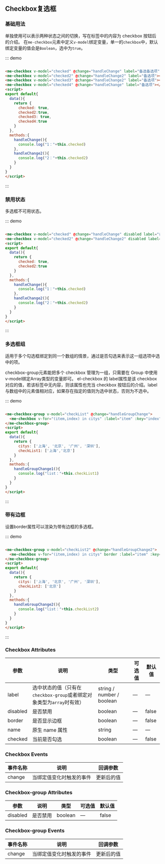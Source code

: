 ##  Checkbox复选框

### 基础用法

单独使用可以表示两种状态之间的切换，写在标签中的内容为 checkbox 按钮后的介绍。
在`me-checkbox`元素中定义`v-model`绑定变量，单一的`checkbox`中，默认绑定变量的值会是`Boolean`，选中为`true`。

<div class="demo-block">
  <me-checkbox v-model="checked" @change="handleChange" label="备选备选项"></me-checkbox>
  <me-checkbox v-model="checked2" @change="handleChange2" label="备选项"></me-checkbox>
  <me-checkbox v-model="checked3" @change="handleChange2" label="备选项"></me-checkbox>
  <me-checkbox v-model="checked4" @change="handleChange" label="备选项"></me-checkbox>
</div>
<script>
  export default {
    data() {
      return {
        checked: true,
        checked2:true,
        checked3: true,
        checked4:true,
        citys: ['上海', '北京', '广州', '深圳'],
        checkList: ['上海', '北京'],
        checkList2: ['北京']
      };
    },
    methods:{
      handleChange(){
        console.log("1："+this.checked)
      },
      handleChange2(){
        console.log("2："+this.checked2)
      },
      handleGroupChange(){
        console.log("list："+this.checkList)
      },
      handleGroupChange2(){
        console.log("list："+this.checkList2)
      }
    }
  };
</script>

::: demo
```html

<me-checkbox v-model="checked" @change="handleChange" label="备选备选项"></me-checkbox>
<me-checkbox v-model="checked2" @change="handleChange2" label="备选项"></me-checkbox>
<me-checkbox v-model="checked3" @change="handleChange2" label="备选项"></me-checkbox>
<me-checkbox v-model="checked4" @change="handleChange" label="备选项"></me-checkbox>
<script>
export default{
  data(){
    return {
      checked: true,
      checked2:true,
      checked3: true,
      checked4:true
    }
  },
  methods:{
    handleChange(){
      console.log("1："+this.checked)
    },
    handleChange2(){
      console.log("2："+this.checked2)
    }
  }
}
</script>
```
:::



### 禁用状态
多选框不可用状态。

<div class="demo-block">
  <me-checkbox v-model="checked" @change="handleChange" disabled label="备选备选项"></me-checkbox>
  <me-checkbox v-model="checked2" @change="handleChange2" disabled label="备选项"></me-checkbox>
</div>

::: demo
```html

<me-checkbox v-model="checked" @change="handleChange" disabled label="备选备选项"></me-checkbox>
<me-checkbox v-model="checked2" @change="handleChange2" disabled label="备选项"></me-checkbox>
<script>
export default{
  data(){
    return {
      checked: true,
      checked2:true
    }
  },
  methods:{
    handleChange(){
      console.log("1："+this.checked)
    },
    handleChange2(){
      console.log("2："+this.checked2)
    }
  }
}
</script>
```
:::


### 多选框组
适用于多个勾选框绑定到同一个数组的情景，通过是否勾选来表示这一组选项中选中的项。

checkbox-group元素能把多个 checkbox 管理为一组，只需要在 Group 中使用v-model绑定Array类型的变量即可。 el-checkbox 的 label属性是该 checkbox 对应的值，若该标签中无内容，则该属性也充当 checkbox 按钮后的介绍。label与数组中的元素值相对应，如果存在指定的值则为选中状态，否则为不选中。

<div class="demo-block">
  <me-checkbox-group v-model="checkList" disabled @change="handleGroupChange">
    <me-checkbox v-for="(item,index) in citys" :label="item" :key="index"></me-checkbox>
  </me-checkbox-group>
</div>

::: demo
```html

<me-checkbox-group v-model="checkList" @change="handleGroupChange">
  <me-checkbox v-for="(item,index) in citys" :label="item" :key="index"></me-checkbox>
</me-checkbox-group>
<script>
export default{
  data(){
    return {
      citys: ['上海', '北京', '广州', '深圳'],
      checkList1: ['上海','北京']
    }
  },
  methods:{
    handleGroupChange1(){
      console.log("list："+this.checkList1)
    }
  }
}
</script>
```
:::


### 带有边框
设置border属性可以渲染为带有边框的多选框。

<div class="demo-block">
  <me-checkbox-group v-model="checkList2" @change="handleGroupChange2">
    <me-checkbox v-for="(item,index) in citys" border :label="item" :key="index"></me-checkbox>
  </me-checkbox-group>
</div>

::: demo
```html

<me-checkbox-group v-model="checkList2" @change="handleGroupChange2">
  <me-checkbox v-for="(item,index) in citys" border :label="item" :key="index"></me-checkbox>
</me-checkbox-group>
<script>
export default{
  data(){
    return {
      citys: ['上海', '北京', '广州', '深圳'],
      checkList2: ['北京']
    }
  },
  methods:{
    handleGroupChange2(){
      console.log("list："+this.checkList2)
    }
  }
}
</script>
```
:::


### Checkbox Attributes
| 参数      | 说明    | 类型      | 可选值       | 默认值   |
|---------- |-------- |---------- |-------------  |-------- |
| label     | 选中状态的值（只有在`checkbox-group`或者绑定对象类型为`array`时有效）| string / number / boolean  |       —        |     —    |
| disabled  | 是否禁用    | boolean   |  — | false   |
| border  | 是否显示边框  | boolean   | — | false   |
| name | 原生 name 属性 | string    |      —         |     —    |
| checked  | 当前是否勾选    | boolean   |  — | false   |

### Checkbox Events
| 事件名称      | 说明    | 回调参数      |
|---------- |-------- |---------- |
| change  | 当绑定值变化时触发的事件 | 更新后的值 |

### Checkbox-group Attributes
| 参数      | 说明    | 类型      | 可选值       | 默认值   |
|---------- |-------- |---------- |-------------  |-------- |
| disabled  | 是否禁用    | boolean   | — | false   |

### Checkbox-group Events
| 事件名称      | 说明    | 回调参数      |
|---------- |-------- |---------- |
| change  | 当绑定值变化时触发的事件 | 更新后的值 |